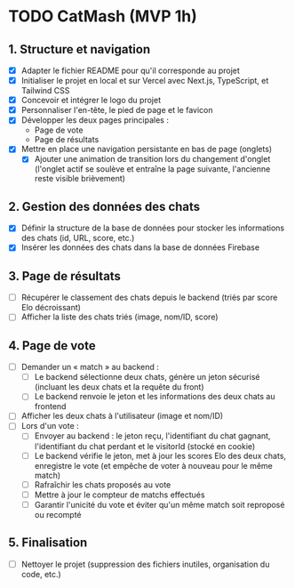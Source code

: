# TODO CatMash (MVP 1h)

## 1. Structure et navigation

- [x] Adapter le fichier README pour qu'il corresponde au projet
- [x] Initialiser le projet en local et sur Vercel avec Next.js, TypeScript, et Tailwind CSS
- [x] Concevoir et intégrer le logo du projet
- [x] Personnaliser l'en-tête, le pied de page et le favicon
- [x] Développer les deux pages principales :
  - Page de vote
  - Page de résultats
- [x] Mettre en place une navigation persistante en bas de page (onglets)
  - [x] Ajouter une animation de transition lors du changement d'onglet (l'onglet actif se soulève et entraîne la page suivante, l'ancienne reste visible brièvement)

## 2. Gestion des données des chats

- [x] Définir la structure de la base de données pour stocker les informations des chats (id, URL, score, etc.)
- [x] Insérer les données des chats dans la base de données Firebase

## 3. Page de résultats

- [ ] Récupérer le classement des chats depuis le backend (triés par score Elo décroissant)
- [ ] Afficher la liste des chats triés (image, nom/ID, score)

## 4. Page de vote

- [ ] Demander un « match » au backend :
  - [ ] Le backend sélectionne deux chats, génère un jeton sécurisé (incluant les deux chats et la requête du front)
  - [ ] Le backend renvoie le jeton et les informations des deux chats au frontend
- [ ] Afficher les deux chats à l'utilisateur (image et nom/ID)
- [ ] Lors d'un vote :
  - [ ] Envoyer au backend : le jeton reçu, l'identifiant du chat gagnant, l'identifiant du chat perdant et le visitorId (stocké en cookie)
  - [ ] Le backend vérifie le jeton, met à jour les scores Elo des deux chats, enregistre le vote (et empêche de voter à nouveau pour le même match)
  - [ ] Rafraîchir les chats proposés au vote
  - [ ] Mettre à jour le compteur de matchs effectués
  - [ ] Garantir l'unicité du vote et éviter qu'un même match soit reproposé ou recompté

## 5. Finalisation

- [ ] Nettoyer le projet (suppression des fichiers inutiles, organisation du code, etc.)